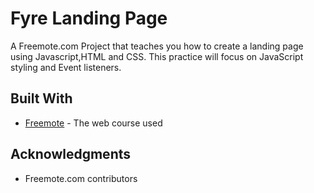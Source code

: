 # Fyre Landing Page

A Freemote.com Project that teaches you how to create a landing page using Javascript,HTML and CSS. This practice will focus on JavaScript styling and Event listeners.
## Built With

* [Freemote](https://subscribe.freemote.com/products/7-day-bootcamp/categories/2149182864/posts/2153504781) - The web course used

## Acknowledgments

* Freemote.com contributors